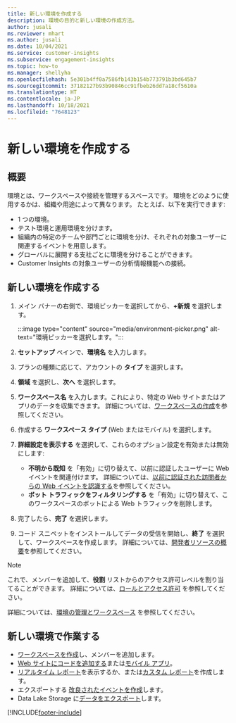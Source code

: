 ```yaml
---
title: 新しい環境を作成する
description: 環境の目的と新しい環境の作成方法。
author: jusali
ms.reviewer: mhart
ms.author: jusali
ms.date: 10/04/2021
ms.service: customer-insights
ms.subservice: engagement-insights
ms.topic: how-to
ms.manager: shellyha
ms.openlocfilehash: 5e301b4ff0a7586fb143b154b773791b3bd645b7
ms.sourcegitcommit: 37182127b93b90846cc91fbeb26dd7a18cf5610a
ms.translationtype: HT
ms.contentlocale: ja-JP
ms.lasthandoff: 10/18/2021
ms.locfileid: "7648123"
---
```

# <a name="create-a-new-environment"></a>新しい環境を作成する 

## <a name="overview"></a>概要

環境とは、ワークスペースや接続を管理するスペースです。 環境をどのように使用するかは、組織や用途によって異なります。 たとえば、以下を実行できます:

- 1 つの環境。
- テスト環境と運用環境を分けます。
- 組織内の特定のチームや部門ごとに環境を分け、それぞれの対象ユーザーに関連するイベントを用意します。
- グローバルに展開する支社ごとに環境を分けることができます。
- Customer Insights の対象ユーザーの分析情報機能への接続。

## <a name="create-a-new-environment"></a>新しい環境を作成する

1. メイン バナーの右側で、環境ピッカーを選択してから、**+新規** を選択します。

   :::image type="content" source="media/environment-picker.png" alt-text="環境ピッカーを選択します。":::

1. **セットアップ** ペインで、**環境名** を入力します。

1. プランの種類に応じて、アカウントの **タイプ** を選択します。

1. **領域** を選択し、**次へ** を選択します。 

1. **ワークスペース名** を入力します。これにより、特定の Web サイトまたはアプリのデータを収集できます。 詳細については、[ワークスペースの作成](create-workspace.md)を参照してください。

1. 作成する **ワークスペース タイプ** (Web またはモバイル) を選択します。 

1. **詳細設定を表示する** を選択して、これらのオプション設定を有効または無効にします:

   - **不明から既知** を「有効」に切り替えて、以前に認証したユーザーに Web イベントを関連付けます。 詳細については、[以前に認証された訪問者からの Web イベントを認識する](unknown-to-known.md)を参照してください。
   - **ボット トラフィックをフィルタリングする** を「有効」に切り替えて、このワークスペースのボットによる Web トラフィックを削除します。 

1. 完了したら、**完了** を選択します。 

1. コード スニペットをインストールしてデータの受信を開始し、**終了** を選択して、ワークスペースを作成します。 詳細については、[開発者リソースの概要](developer-resources.md)を参照してください。

> [!NOTE]
> これで、メンバーを追加して、**役割** リストからのアクセス許可レベルを割り当てることができます。 詳細については、[ロールとアクセス許可](user-roles.md) を参照してください。 

詳細については、[環境の管理とワークスペース](manage-environments-workspaces.md) を参照してください。

## <a name="work-with-your-new-environment"></a>新しい環境で作業する

- [ワークスペースを作成](../engagement-insights/create-workspace.md)し、メンバーを追加します。
- [Web サイトにコードを追加する](../engagement-insights/instrument-website.md)または[モバイル アプリ](../engagement-insights/developer-resources.md#capture-events-from-mobile-apps)。
- [リアルタイム レポート](../engagement-insights/view-reports.md)を表示するか、または[カスタム レポート](../engagement-insights/custom-reports.md)を作成します。
- エクスポートする [改良されたイベントを作成](../engagement-insights/refined-events.md)します。
- Data Lake Storage に[データをエクスポート](../engagement-insights/export-events.md)します。

[!INCLUDE[footer-include](../includes/footer-banner.md)]
